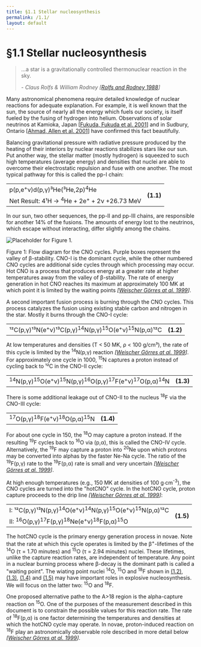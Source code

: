 ```yaml
---
title: §1.1 Stellar nucleosynthesis
permalink: /1.1/
layout: default
---
```


# §1.1 Stellar nucleosynthesis

<blockquote>
<p>…a star is a gravitationally controlled thermonuclear reaction in the sky.
</p>
<footer>-
<cite>Claus Rolfs &amp; William Rodney [<a href="../bibliography/#rolfs">Rolfs
and Rodney 1988</a>]</cite></footer>
</blockquote>

Many astronomical phenomena require detailed knowledge of nuclear reactions
for adequate explanation. For example, it is well known that the sun, the
source of nearly all the energy which fuels our society, is itself fueled by
the fusing of hydrogen into helium. Observations of solar neutrinos at
Kamioka, Japan
[<a href="../bibliography/#fukuda">Fukuda, Fukuda et al. 2001</a>] and in
Sudbury, Ontario
[<a href="../bibliography/#ahmed">Ahmad, Allen et al. 2001</a>] have confirmed
this fact beautifully.

Balancing gravitational pressure with radiative pressure produced by the
heating of their interiors by nuclear reactions stabilizes stars like our sun.
Put another way, the stellar matter (mostly hydrogen) is squeezed to such high
temperatures (average energy) and densities that nuclei are able to overcome
their electrostatic repulsion and fuse with one another. The most typical
pathway for this is called the pp-I chain:

<table class="equation">
	<tr>
		<td>p(p,e<sup>+</sup>ν)d(p,γ)³He(³He,2p)<sup>4</sup>He</td>
		<th rowspan="2">(1.1)</th>
	</tr>
	<tr>
		<td>Net Result: 4¹H → <sup>4</sup>He + 2e<sup>+</sup> + 2ν +26.73
			MeV</td>
	</tr>
</table>

In our sun, two other sequences, the pp-II and pp-III chains, are responsible
for another 14% of the fusions. The amounts of energy lost to the neutrinos,
which escape without interacting, differ slightly among the chains.

<div class="figure" id="figure-1">
	<img src="../images/figure-1-cno-color.png" 
	alt="Placeholder for Figure 1."/>
	<div class="caption">
		<p>Figure 1: Flow diagram for the CNO cycles. Purple boxes represent
			the valley of β-stability. CNO-I is the dominant cycle, while the 
			other numbered CNO cycles are additional side cycles through which
			processing may occur. Hot CNO is a process that produces energy at
			a greater rate at higher temperatures away from the valley of
			β-stability. The rate of energy generation in hot CNO reaches its
			maximum at approximately 100 MK at which point it is limited by
			the	waiting points
			<cite>[<a href="../bibliography/#weischer">Weischer Görres at al.
				1999</a>]</cite>.</p>
	</div>
</div>

A second important fusion process is burning through the CNO cycles. This
process catalyzes the fusion using existing stable carbon and nitrogen in the
star. Mostly it burns through the CNO-I cycle:

<table class="equation">
	<tr>
		<td>¹²C(p,γ)¹³N(e<sup>+</sup>ν)¹³C(p,γ)<sup>14</sup>N(p,γ)<sup>15</sup>O(e<sup>+</sup>ν)<sup>15</sup>N(p,α)¹²C</td>
		<a name="eqn1.2"><th rowspan="2">(1.2)</th></a>
	</tr>
</table>

At low temperatures and densities (T < 50 MK, ρ < 100 g/cm³), the rate of this
cycle is limited by the <span class="nowrap"><sup>14</sup>N(p,γ)</span>
reaction <cite>[<a href="../bibliography/#weischer">Weischer Görres at al.
1999</a>]</cite>. For approximately one cycle in 1000, <sup>15</sup>N captures
a proton instead <span class="correction">of</span> cycling back to ¹²C in the
CNO-II cycle:

<table class="equation">
	<tr>
		<td><sup>14</sup>N(p,γ)<sup>15</sup>O(e<sup>+</sup>ν)<sup>15</sup>N(p,γ)<sup>16</sup>O(p,γ)<sup>17</sup>F(e<sup>+</sup>ν)<sup>17</sup>O(p,α)<sup>14</sup>N</td>
		<a name="eqn1.3"><th>(1.3)</th></a>
	</tr>
</table>

There is some additional leakage out of CNO-II to the nucleus <sup>18</sup>F
via the CNO-III cycle:

<table class="equation">
	<tr>
		<td><sup>17</sup>O(p,γ)<sup>18</sup>F(e<sup>+</sup>ν)<sup>18</sup>O(p,α)<sup>15</sup>N</td>
		<a name="eqn1.4"><th>(1.4)</th></a>
	</tr>
</table>

For about one cycle in 150, the <sup>18</sup>O may capture a proton instead.
If the resulting <sup>19</sup>F cycles back to <sup>16</sup>O via (p,α), this
is called the CNO-IV cycle. Alternatively, the <sup>19</sup>F may capture a
proton into <sup>20</sup>Ne upon which protons may be converted into alphas by
the faster Ne-Na cycle. The ratio of the
<span class="nowrap"><sup>19</sup>F(p,γ)</span> rate to the
<span class="nowrap"><sup>19</sup>F(p,α)</span> rate is small and very
uncertain <cite>[<a href="../bibliography/#weischer">Weischer Görres at al.
1999</a>]</cite>.

At high enough temperatures (e.g.<span class="correction">,</span> 150 MK at
densities of 100 g∙cm<sup>-3</sup>), the CNO cycles are turned into the
"hotCNO" cycle. In the hotCNO cycle, proton capture proceeds to the drip line
<cite>[<a href="../bibliography/#weischer">Weischer Görres at al.
1999</a>]</cite>:

<table class="equation">
	<tr>
		<td>I: ¹²C(p,γ)¹³N(p,γ)<sup>14</sup>O(e<sup>+</sup>ν)<sup>14</sup>N(p,γ)<sup>15</sup>O(e<sup>+</sup>ν)<sup>15</sup>N(p,α)¹²C</td>
		<a name="eqn1.5"><th rowspan="2">(1.5)</th></a>
	</tr>
	<tr>
		<td>II: <sup>16</sup>O(p,γ)<sup>17</sup>F(p,γ)<sup>18</sup>Ne(e<sup>+</sup>ν)<sup>18</sup>F(p,α)<sup>15</sup>O</td>
	</tr>
</table>

The hotCNO cycle is the primary energy generation process in novae. Note that
the rate at which this cycle operates is limited by the
β<sup>+</sup>-lifetimes of the <sup>14</sup>O (τ = 1.70 minutes) and
<sup>15</sup>O (τ = 2.94 minutes) nuclei. These lifetimes, unlike the capture
reaction rates, are independent of temperature. Any point in a nuclear burning
process where β-decay is the dominant path is called a "waiting point". The
wiating point nuclei <sup>14</sup>O, <sup>15</sup>O and <sup>18</sup>F shown
in <a href="#eqn1.2">(1.2)</a>, <a href="#eqn1.3">(1.3)</a>,
<a href="#eqn1.4">(1.4)</a> and <a href="#eqn1.5">(1.5)</a> may have important
roles in explosive nucleosynthesis. We will focus on the latter two:
<sup>15</sup>O and <sup>18</sup>F.

One proposed alternative pathe to the A>18 region is the alpha-capture
reaction on <sup>15</sup>O. One of the purposes of the measurement described
in this document is to constrain the possible values for this reaction rate.
The rate of <span class="nowrap"><sup>18</sup>F(p,α)</span> is one factor
determining the temperatures and densities at which the hotCNO cycle may
operate. In novae, proton-induced reaction on <sup>18</sup>F play an
astronomically observable role described in more detail below
<cite>[<a href="../bibliography/#weischer">Weischer Görres at al.
1999</a>]</cite>.